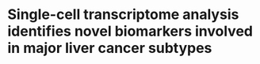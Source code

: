 # Single-cell transcriptome analysis identifies novel biomarkers involved in major liver cancer subtypes
